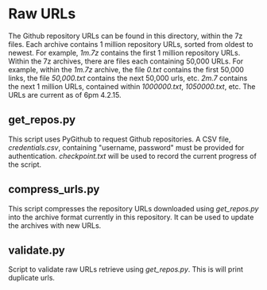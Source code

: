 # Raw URLs

The Github repository URLs can be found in this directory, within the 7z files. Each archive contains 1 million repository URLs, sorted from oldest to newest. For example, _1m.7z_ contains the first 1 million repository URLs. Within the 7z archives, there are files each containing 50,000 URLs. For example, within the _1m.7z_ archive, the file _0.txt_ contains the first 50,000 links, the file _50,000.txt_ contains the next 50,000 urls, etc. _2m.7_ contains the next 1 million URLs, contained within _1000000.txt_, _1050000.txt_, etc. The URLs are current as of 6pm 4.2.15.

## get_repos.py

This script uses PyGithub to request Github repositories. A CSV file, _credentials.csv_, containing "username, password" must be provided for authentication. _checkpoint.txt_ will be used to record the current progress of the script.

## compress_urls.py

This script compresses the repository URLs downloaded using _get_repos.py_ into the archive format currently in this repository. It can be used to update the archives with new URLs.

## validate.py

Script to validate raw URLs retrieve using _get_repos.py_. This is will print duplicate urls.

